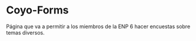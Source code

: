 # Coyo-Forms
Página que va a permitir a los miembros de la ENP 6 hacer encuestas sobre temas diversos.
